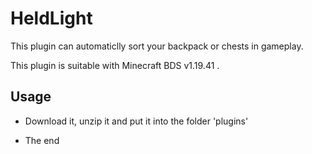 # HeldLight

This plugin can automaticlly sort your backpack or chests in gameplay.

This plugin is suitable with Minecraft BDS v1.19.41 .

## Usage

* Download it, unzip it and put it into the folder 'plugins'

* The end
